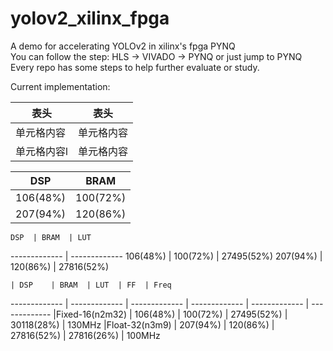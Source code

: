 # yolov2_xilinx_fpga
A demo for accelerating YOLOv2 in xilinx's fpga PYNQ  
You can follow the step: HLS -> VIVADO -> PYNQ or just jump to PYNQ
Every repo has some steps to help further evaluate or study.  

Current implementation:  

  表头  | 表头
  -- | --
 单元格内容  | 单元格内容
 单元格内容l  | 单元格内容
 
   DSP  | BRAM
  ------------- | -------------
 106(48%)  | 100(72%)
 207(94%)  | 120(86%)
 
    DSP  | BRAM  | LUT
  ------------- | -------------
 106(48%)  | 100(72%)  | 27495(52%)
 207(94%)  | 120(86%)  | 27816(52%)
 
 
    | DSP	 | BRAM  | LUT  | FF  | Freq
 ------------- | ------------- | ------------- | ------------- | ------------- | -------------
  |Fixed-16(n2m32) | 106(48%) |	100(72%) |	27495(52%) |  30118(28%) |	130MHz
  |Float-32(n3m9)	 | 207(94%)	| 120(86%) |	27816(52%) |	27816(26%) |	100MHz

